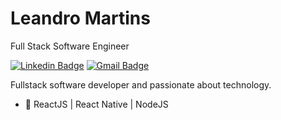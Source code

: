 # Leandro Martins

Full Stack Software Engineer

[![Linkedin Badge](https://img.shields.io/badge/-Leandro%20Martins-6633cc?style=flat-square&logo=Linkedin&logoColor=white&link=https://www.linkedin.com/in/leandro-martins-0640921a4/)](https://www.linkedin.com/in/leandro-martins-0640921a4/) 
[![Gmail Badge](https://img.shields.io/badge/-leolivm@outlook.com-6633cc?style=flat-square&logo=Gmail&logoColor=white&link=mailto:leolivm@outlook.com)](mailto:leolivm@outlook.com)

Fullstack software developer and passionate about technology.
- :purple_heart:      ReactJS | React Native | NodeJS
